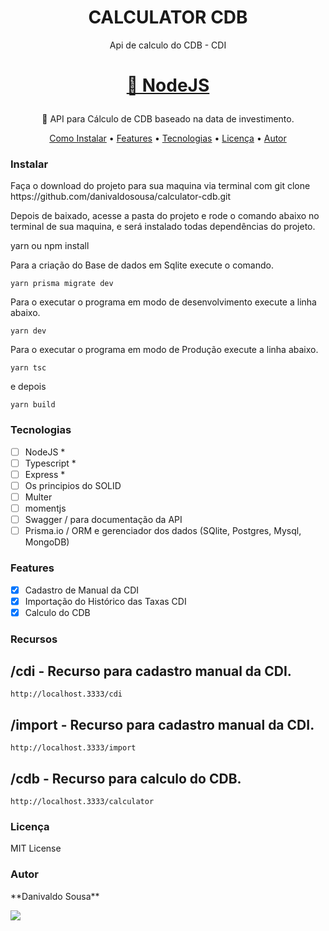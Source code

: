 <h1  align="center"> CALCULATOR CDB </h1>

<p  align="center"> Api de calculo do CDB - CDI </p>

<h1  align="center">

<a  href="https://nodejs.org/">🔗 NodeJS </a>

</h1>

<p  align="center">🚀 API para Cálculo de CDB baseado na data de investimento.</p>
<p  align="center">
<a  href="#instalar">Como Instalar</a> •
<a  href="#features">Features</a> •
<a  href="#tecnologias">Tecnologias</a> •
<a  href="#licença">Licença</a> •
<a  href="#autor">Autor</a>
</p>

### Instalar

<p> Faça o download do projeto para sua maquina via terminal com git clone https://github.com/danivaldosousa/calculator-cdb.git </p>

<p> Depois de baixado, acesse a pasta do projeto e rode o comando abaixo no terminal de sua maquina, e será instalado todas dependências do projeto.</p>
     yarn
ou
    npm install

<p> Para a criação do Base de dados em Sqlite execute o comando.</p>

    yarn prisma migrate dev

<p> Para o executar o programa em modo de desenvolvimento execute a linha abaixo.</p>

    yarn dev

<p> Para o executar o programa em modo de Produção execute a linha abaixo.</p>

    yarn tsc

e depois

    yarn build

### Tecnologias

- [ ] NodeJS \*
- [ ] Typescript \*
- [ ] Express \*
- [ ] Os principios do SOLID
- [ ] Multer
- [ ] momentjs
- [ ] Swagger / para documentação da API
- [ ] Prisma.io / ORM e gerenciador dos dados (SQlite, Postgres, Mysql, MongoDB)

### Features

- [x] Cadastro de Manual da CDI
- [x] Importação do Histórico das Taxas CDI
- [x] Calculo do CDB

### Recursos

## /cdi - Recurso para cadastro manual da CDI.

    http://localhost.3333/cdi

## /import - Recurso para cadastro manual da CDI.

    http://localhost.3333/import

## /cdb - Recurso para calculo do CDB.

    http://localhost.3333/calculator

### Licença

MIT License

### Autor

<p> **Danivaldo Sousa** </p>

<img  src="https://img.shields.io/static/v1?label=Blog&message=DanivaldoSousa&color=7159c1&style=for-the-badge&logo=ghost"/>
